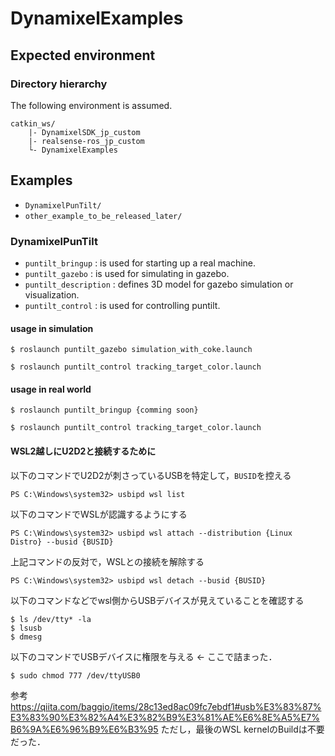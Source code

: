 # DynamixelExamples

## Expected environment

### Directory hierarchy
The following environment is assumed.
```
catkin_ws/
    |- DynamixelSDK_jp_custom
    |- realsense-ros_jp_custom
    └- DynamixelExamples
```

## Examples

- `DynamixelPunTilt/`
- `other_example_to_be_released_later/`


### DynamixelPunTilt

- `puntilt_bringup` : is used for starting up a real machine.
- `puntilt_gazebo` : is used for simulating in gazebo.
- `puntilt_description` : defines 3D model for gazebo simulation or visualization.
- `puntilt_control` : is used for controlling puntilt.
  
#### usage in simulation

```
$ roslaunch puntilt_gazebo simulation_with_coke.launch
```

```
$ roslaunch puntilt_control tracking_target_color.launch
```

#### usage in real world

```
$ roslaunch puntilt_bringup {comming soon}
```

```
$ roslaunch puntilt_control tracking_target_color.launch
```

#### WSL2越しにU2D2と接続するために
以下のコマンドでU2D2が刺さっているUSBを特定して，`BUSID`を控える
```power shell
PS C:\Windows\system32> usbipd wsl list
```

以下のコマンドでWSLが認識するようにする
```power shell
PS C:\Windows\system32> usbipd wsl attach --distribution {Linux Distro} --busid {BUSID}
```
上記コマンドの反対で，WSLとの接続を解除する
```power shell
PS C:\Windows\system32> usbipd wsl detach --busid {BUSID}
```

以下のコマンドなどでwsl側からUSBデバイスが見えていることを確認する
```wsl
$ ls /dev/tty* -la
$ lsusb
$ dmesg
```

以下のコマンドでUSBデバイスに権限を与える <- ここで詰まった．
```wsl
$ sudo chmod 777 /dev/ttyUSB0 
```

参考
https://qiita.com/baggio/items/28c13ed8ac09fc7ebdf1#usb%E3%83%87%E3%83%90%E3%82%A4%E3%82%B9%E3%81%AE%E6%8E%A5%E7%B6%9A%E6%96%B9%E6%B3%95
ただし，最後のWSL kernelのBuildは不要だった．
